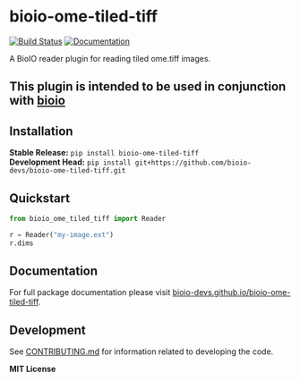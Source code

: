 # bioio-ome-tiled-tiff

[![Build Status](https://github.com/bioio-devs/bioio-ome-tiled-tiff/actions/workflows/ci.yml/badge.svg)](https://github.com/bioio-devs/bioio-ome-tiled-tiff/actions)
[![Documentation](https://github.com/bioio-devs/bioio-ome-tiled-tiff/actions/workflows/docs.yml/badge.svg)](https://bioio-devs.github.io/bioio-ome-tiled-tiff)

A BioIO reader plugin for reading tiled ome.tiff images.

This plugin is intended to be used in conjunction with [bioio](https://github.com/bioio-devs/bioio)
---

## Installation

**Stable Release:** `pip install bioio-ome-tiled-tiff`<br>
**Development Head:** `pip install git+https://github.com/bioio-devs/bioio-ome-tiled-tiff.git`

## Quickstart

```python
from bioio_ome_tiled_tiff import Reader 

r = Reader("my-image.ext")
r.dims
```

## Documentation

For full package documentation please visit [bioio-devs.github.io/bioio-ome-tiled-tiff](https://bioio-devs.github.io/bioio-ome-tiled-tiff).

## Development

See [CONTRIBUTING.md](CONTRIBUTING.md) for information related to developing the code.

**MIT License**
